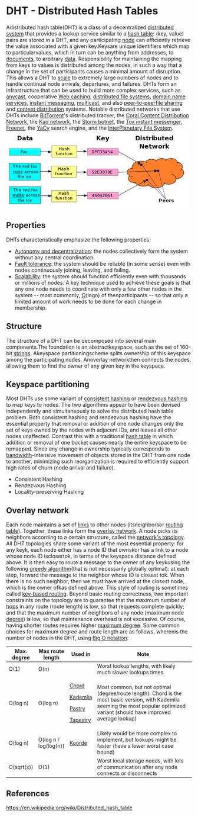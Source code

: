 # DHT - Distributed Hash Tables

Adistributed hash table(DHT) is a class of a decentralized [distributed system](https://en.wikipedia.org/wiki/Distributed_computing) that provides a lookup service similar to a [hash table](https://en.wikipedia.org/wiki/Hash_table): (key, value) pairs are stored in a DHT, and any participating [node](https://en.wikipedia.org/wiki/Node_(networking)) can efficiently retrieve the value associated with a given key.Keysare unique identifiers which map to particularvalues, which in turn can be anything from addresses, to [documents](https://en.wikipedia.org/wiki/Electronic_document), to arbitrary [data](https://en.wikipedia.org/wiki/Data_(computing)). Responsibility for maintaining the mapping from keys to values is distributed among the nodes, in such a way that a change in the set of participants causes a minimal amount of disruption. This allows a DHT to [scale](https://en.wikipedia.org/wiki/Scale_(computing)) to extremely large numbers of nodes and to handle continual node arrivals, departures, and failures.
DHTs form an infrastructure that can be used to build more complex services, such as [anycast](https://en.wikipedia.org/wiki/Anycast), cooperative [Web caching](https://en.wikipedia.org/wiki/Web_cache), [distributed file systems](https://en.wikipedia.org/wiki/Distributed_file_system), [domain name services](https://en.wikipedia.org/wiki/Domain_name_system), [instant messaging](https://en.wikipedia.org/wiki/Instant_messaging), [multicast](https://en.wikipedia.org/wiki/Multicast), and also [peer-to-peer](https://en.wikipedia.org/wiki/Peer-to-peer)[file sharing](https://en.wikipedia.org/wiki/File_sharing) and [content distribution](https://en.wikipedia.org/wiki/Content_distribution) systems. Notable distributed networks that use DHTs include [BitTorrent](https://en.wikipedia.org/wiki/BitTorrent_(protocol))'s distributed tracker, the [Coral Content Distribution Network](https://en.wikipedia.org/wiki/Coral_Content_Distribution_Network), the [Kad network](https://en.wikipedia.org/wiki/Kad_network), the [Storm botnet](https://en.wikipedia.org/wiki/Storm_botnet), the [Tox instant messenger](https://en.wikipedia.org/wiki/Tox_(protocol)), [Freenet](https://en.wikipedia.org/wiki/Freenet), the [YaCy](https://en.wikipedia.org/wiki/YaCy) search engine, and the [InterPlanetary File System](https://en.wikipedia.org/wiki/InterPlanetary_File_System).
![image](media/DHT-Distributed-Hash-Tables-image1.png)

## Properties

DHTs characteristically emphasize the following properties:

- [Autonomy and decentralization](https://en.wikipedia.org/wiki/Decentralized_computing): the nodes collectively form the system without any central coordination.
- [Fault tolerance](https://en.wikipedia.org/wiki/Fault_tolerance): the system should be reliable (in some sense) even with nodes continuously joining, leaving, and failing.
- [Scalability](https://en.wikipedia.org/wiki/Scale_(computing)): the system should function efficiently even with thousands or millions of nodes.
A key technique used to achieve these goals is that any one node needs to coordinate with only a few other nodes in the system -- most commonly, [O](https://en.wikipedia.org/wiki/Big_O_notation)(logn) of thenparticipants -- so that only a limited amount of work needs to be done for each change in membership.

## Structure

The structure of a DHT can be decomposed into several main components.The foundation is an abstractkeyspace, such as the set of 160-bit [strings](https://en.wikipedia.org/wiki/String_(computer_science)). Akeyspace partitioningscheme splits ownership of this keyspace among the participating nodes. Anoverlay networkthen connects the nodes, allowing them to find the owner of any given key in the keyspace.

## Keyspace partitioning

Most DHTs use some variant of [consistent hashing](https://en.wikipedia.org/wiki/Consistent_hashing) or [rendezvous hashing](https://en.wikipedia.org/wiki/Rendezvous_hashing) to map keys to nodes. The two algorithms appear to have been devised independently and simultaneously to solve the distributed hash table problem.
Both consistent hashing and rendezvous hashing have the essential property that removal or addition of one node changes only the set of keys owned by the nodes with adjacent IDs, and leaves all other nodes unaffected. Contrast this with a traditional [hash table](https://en.wikipedia.org/wiki/Hash_table) in which addition or removal of one bucket causes nearly the entire keyspace to be remapped. Since any change in ownership typically corresponds to [bandwidth](https://en.wikipedia.org/wiki/Bandwidth_(computing))-intensive movement of objects stored in the DHT from one node to another, minimizing such reorganization is required to efficiently support high rates of churn (node arrival and failure).

- Consistent Hashing
- Rendezvous Hashing
- Locality-preserving Hashing

## Overlay network

Each node maintains a set of [links](https://en.wikipedia.org/wiki/Data_link) to other nodes (itsneighborsor [routing table](https://en.wikipedia.org/wiki/Routing_table)). Together, these links form the [overlay network](https://en.wikipedia.org/wiki/Overlay_network). A node picks its neighbors according to a certain structure, called the [network's topology](https://en.wikipedia.org/wiki/Network_topology).
All DHT topologies share some variant of the most essential property: for any keyk, each node either has a node ID that ownskor has a link to a node whose node ID isclosertok, in terms of the keyspace distance defined above. It is then easy to route a message to the owner of any keykusing the following [greedy algorithm](https://en.wikipedia.org/wiki/Greedy_algorithm)(that is not necessarily globally optimal): at each step, forward the message to the neighbor whose ID is closest tok. When there is no such neighbor, then we must have arrived at the closest node, which is the owner ofkas defined above. This style of routing is sometimes called [key-based routing](https://en.wikipedia.org/wiki/Key-based_routing).
Beyond basic routing correctness, two important constraints on the topology are to guarantee that the maximum number of [hops](https://en.wikipedia.org/wiki/Hop_(networking)) in any route (route length) is low, so that requests complete quickly; and that the maximum number of neighbors of any node (maximum node [degree](https://en.wikipedia.org/wiki/Degree_(graph_theory))) is low, so that maintenance overhead is not excessive. Of course, having shorter routes requires higher [maximum degree](https://en.wikipedia.org/wiki/Maximum_degree). Some common choices for maximum degree and route length are as follows, wherenis the number of nodes in the DHT, using [Big O notation](https://en.wikipedia.org/wiki/Big_O_notation):

<table>
<colgroup>
<col style="width: 13%" />
<col style="width: 15%" />
<col style="width: 13%" />
<col style="width: 57%" />
</colgroup>
<thead>
<tr class="header">
<th>Max. degree</th>
<th>Max route length</th>
<th>Used in</th>
<th>Note</th>
</tr>
</thead>
<tbody>
<tr>
<td>O(1)</td>
<td>O(n)</td>
<td></td>
<td>Worst lookup lengths, with likely much slower lookups times</td>
</tr>
<tr>
<td>O(log n)</td>
<td>O(log n)</td>
<td><p><a href="https://en.wikipedia.org/wiki/Chord_(peer-to-peer)">Chord</a></p>
<p><a href="https://en.wikipedia.org/wiki/Kademlia">Kademlia</a></p>
<p><a href="https://en.wikipedia.org/wiki/Pastry_(DHT)">Pastry</a></p>
<p><a href="https://en.wikipedia.org/wiki/Tapestry_(DHT)">Tapestry</a></p></td>
<td>Most common, but not optimal (degree/route length). Chord is the most basic version, with Kademlia seeming the most popular optimized variant (should have improved average lookup)</td>
</tr>
<tr>
<td>O(log n)</td>
<td>O(log n / log(log(n))</td>
<td><a href="https://en.wikipedia.org/wiki/Koorde">Koorde</a></td>
<td>Likely would be more complex to implement, but lookups might be faster (have a lower worst case bound)</td>
</tr>
<tr>
<td>O(sqrt(x))</td>
<td>O(1)</td>
<td></td>
<td>Worst local storage needs, with lots of communication after any node connects or disconnects</td>
</tr>
</tbody>
</table>

## References

<https://en.wikipedia.org/wiki/Distributed_hash_table>
